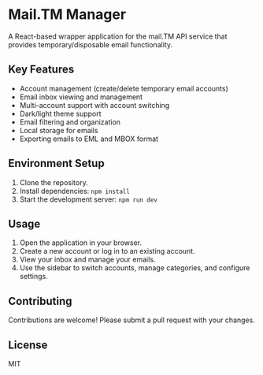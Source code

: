 # Mail.TM Manager

A React-based wrapper application for the mail.TM API service that provides temporary/disposable email functionality.

## Key Features

*   Account management (create/delete temporary email accounts)
*   Email inbox viewing and management
*   Multi-account support with account switching
*   Dark/light theme support
*   Email filtering and organization
*   Local storage for emails
*   Exporting emails to EML and MBOX format

## Environment Setup

1.  Clone the repository.
2.  Install dependencies: `npm install`
3.  Start the development server: `npm run dev`

## Usage

1.  Open the application in your browser.
2.  Create a new account or log in to an existing account.
3.  View your inbox and manage your emails.
4.  Use the sidebar to switch accounts, manage categories, and configure settings.

## Contributing

Contributions are welcome! Please submit a pull request with your changes.

## License

MIT
